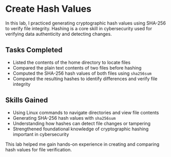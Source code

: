 # Create Hash Values

In this lab, I practiced generating cryptographic hash values using SHA-256 to verify file integrity. Hashing is a core skill in cybersecurity used for verifying data authenticity and detecting changes.

## Tasks Completed

- Listed the contents of the home directory to locate files  
- Compared the plain text contents of two files before hashing  
- Computed the SHA-256 hash values of both files using `sha256sum`  
- Compared the resulting hashes to identify differences and verify file integrity  

## Skills Gained

- Using Linux commands to navigate directories and view file contents  
- Generating SHA-256 hash values with `sha256sum`  
- Understanding how hashes can detect file changes or tampering  
- Strengthened foundational knowledge of cryptographic hashing important in cybersecurity

This lab helped me gain hands-on experience in creating and comparing hash values for file verification.
